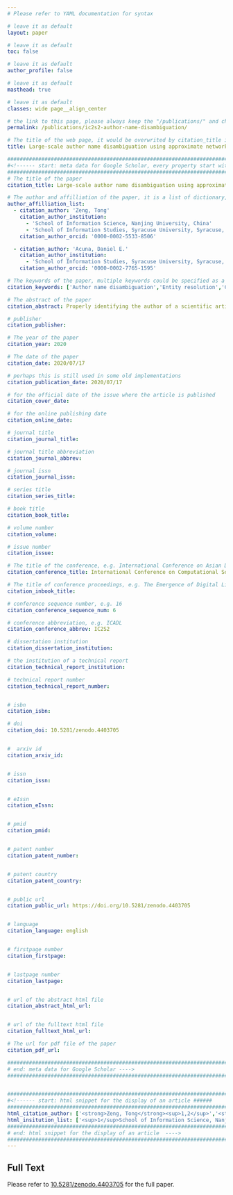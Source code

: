 ```yaml
---
# Please refer to YAML documentation for syntax

# leave it as default
layout: paper

# leave it as default
toc: false 

# leave it as default
author_profile: false 

# leave it as default
masthead: true 

# leave it as default
classes: wide page__align_center 

# the link to this page, please always keep the "/publications/" and change "ic2s2-author-name-disambiguation/" to the name you like
permalink: /publications/ic2s2-author-name-disambiguation/

# The title of the web page, it would be overwrited by citation_title if citation_title exists
title: Large-scale author name disambiguation using approximate network structures 

####################################################################################################
#<!------ start: meta data for Google Scholar, every property start with a "citation_" prefix ######
####################################################################################################
# The title of the paper
citation_title: Large-scale author name disambiguation using approximate network structures

# The author and affilliation of the paper, it is a list of dictionary, please see YAML documentation for syntax 
author_affilliation_list:
  - citation_author: 'Zeng, Tong'
    citation_author_institution:
      - 'School of Information Science, Nanjing University, China'
      - 'School of Information Studies, Syracuse University, Syracuse, NY, USA'
    citation_author_orcid: '0000-0002-5533-8506'

  - citation_author: 'Acuna, Daniel E.'
    citation_author_institution:
      - 'School of Information Studies, Syracuse University, Syracuse, NY, USA'
    citation_author_orcid: '0000-0002-7765-1595'

# The keywords of the paper, multiple keywords could be specified as a list
citation_keywords: ['Author name disambiguation','Entity resolution','Clustering','Approximate nearest neighbor','Minimum-spanning tree']

# The abstract of the paper
citation_abstract: Properly identifying the author of a scientific article is an important task for giving credit, tracking progress, and identifying ideas’ lineages. Usually, publications and citations do not provide unique identifiers to authors but only the raw string character representation of their name and affiliation. The fundamental problem is that an author might change the string representations due to changing in name spelling (e.g., removing accents), journal limitations (e.g., only allow first letter of first name), or simply two people having the same name. Several researchers have proposed methods to solve this problem, but most methods do not scale well and are not open to the community. In this work, we develop a scalable method that we make publicly available to disambiguate large-scale publications

# publisher
citation_publisher: 

# The year of the paper
citation_year: 2020

# The date of the paper
citation_date: 2020/07/17

# perhaps this is still used in some old implementations
citation_publication_date: 2020/07/17

# for the official date of the issue where the article is published
citation_cover_date: 

# for the online publishing date
citation_online_date:

# journal title
citation_journal_title:

# journal title abbreviation
citation_journal_abbrev:

# journal issn
citation_journal_issn:

# series title
citation_series_title:

# book title
citation_book_title:

# volume number
citation_volume:

# issue number
citation_issue:

# The title of the conference, e.g. International Conference on Asian Digital Libraries
citation_conference_title: International Conference on Computational Social Science

# The title of conference proceedings, e.g. The Emergence of Digital Libraries – Research and Practices
citation_inbook_title: 

# conference sequence number, e.g. 16
citation_conference_sequence_num: 6

# conference abbreviation, e.g. ICADL
citation_conference_abbrev: IC2S2

# dissertation institution
citation_dissertation_institution:

# the institution of a technical report
citation_technical_report_institution:

# technical report number
citation_technical_report_number:


# isbn
citation_isbn:

# doi
citation_doi: 10.5281/zenodo.4403705


#  arxiv id
citation_arxiv_id:


# issn 
citation_issn:


# eIssn 
citation_eIssn:


# pmid 
citation_pmid:


# patent number
citation_patent_number:


# patent country
citation_patent_country: 


# public url
citation_public_url: https://doi.org/10.5281/zenodo.4403705


# language
citation_language: english


# firstpage number
citation_firstpage:


# lastpage number
citation_lastpage:


# url of the abstract html file
citation_abstract_html_url:


# url of the fulltext html file
citation_fulltext_html_url:

# The url for pdf file of the paper
citation_pdf_url:

####################################################################################################
# end: meta data for Google Scholar ----> 
####################################################################################################


####################################################################################################
#<!------ start: html snippet for the display of an article ######
####################################################################################################
html_citation_author: ['<strong>Zeng, Tong</strong><sup>1,2</sup>','<strong>Acuna, Daniel E.</strong><sup>2,*</sup>']
html_insitution_list: ['<sup>1</sup>School of Information Science, Nanjing University, China','<sup>2</sup>School of Information Studies, Syracuse University, Syracuse, NY, USA']
####################################################################################################
# end: html snippet for the display of an article  ----> 
####################################################################################################
---
```





<h2>Full Text</h2>
Please refer to <a href="https://doi.org/10.5281/zenodo.4403705"> 10.5281/zenodo.4403705</a> for the full paper. 